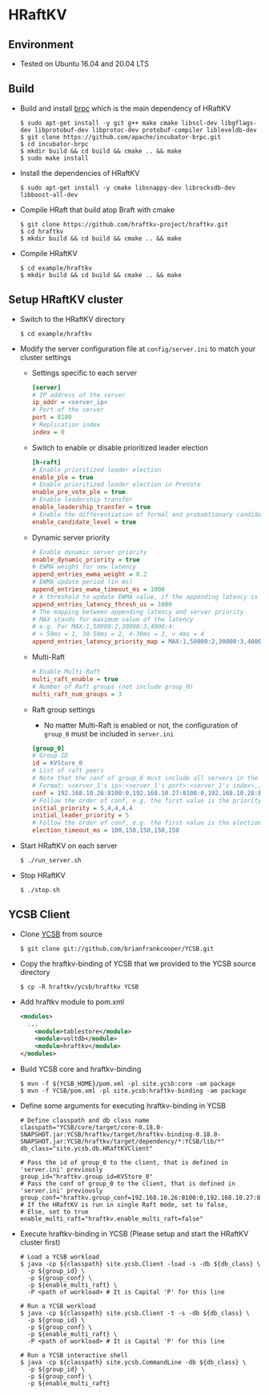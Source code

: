# HRaftKV

## Environment

* Tested on Ubuntu 16.04 and 20.04 LTS

## Build

* Build and install [brpc](https://github.com/brpc/brpc/blob/master/docs/cn/getting_started.md) which is the main dependency of HRaftKV

  ```shell
  $ sudo apt-get install -y git g++ make cmake libssl-dev libgflags-dev libprotobuf-dev libprotoc-dev protobuf-compiler libleveldb-dev
  $ git clone https://github.com/apache/incubator-brpc.git
  $ cd incubator-brpc
  $ mkdir build && cd build && cmake .. && make
  $ sudo make install
  ```

* Install the dependencies of HRaftKV

  ```shell
  $ sudo apt-get install -y cmake libsnappy-dev librocksdb-dev libboost-all-dev
  ```

* Compile HRaft that build atop Braft with cmake

  ```shell
  $ git clone https://github.com/hraftkv-project/hraftkv.git
  $ cd hraftkv
  $ mkdir build && cd build && cmake .. && make
  ```

* Compile HRaftKV

  ```shell
  $ cd example/hraftkv
  $ mkdir build && cd build && cmake .. && make
  ```

## Setup HRaftKV cluster

* Switch to the HRaftKV directory

  ```shell
  $ cd example/hraftkv
  ```

* Modify the server configuration file at `config/server.ini` to match your cluster settings

  * Settings specific to each server

    ```ini
    [server]
    # IP address of the server
    ip_addr = <server_ip>
    # Port of the server
    port = 8100
    # Replication index
    index = 0
    ```

  * Switch to enable or disable prioritized leader election

    ```ini
    [h-raft]
    # Enable prioritized leader election
    enable_ple = true
    # Enable prioritized leader election in PreVote
    enable_pre_vote_ple = true
    # Enable leadership transfer
    enable_leadership_transfer = true
    # Enable the differentiation of formal and probabtionary candidate
    enable_candidate_level = true
    ```

  * Dynamic server priority

    ```ini
    # Enable dynamic server priority
    enable_dynamic_priority = true
    # EWMA weight for new latency
    append_entries_ewma_weight = 0.2
    # EWMA update period (in ms)
    append_entries_ewma_timeout_ms = 1000
    # A threshold to update EWMA value, if the appending latency is lower than the threshold, do not update the EWMA value
    append_entries_latency_thresh_us = 1000
    # The mapping between appending latency and server priority
    # MAX stands for maximum value of the latency
    # e.g. For MAX:1,50000:2,30000:3,4000:4: 
    # > 50ms = 1, 30-50ms = 2, 4-30ms = 3, < 4ms = 4
    append_entries_latency_priority_map = MAX:1,50000:2,30000:3,4000:4
    ```

  * Multi-Raft

    ```ini
    # Enable Multi-Raft
    multi_raft_enable = true
    # Number of Raft groups (not include group_0)
    multi_raft_num_groups = 3
    ```

  * Raft group settings

    * No matter Multi-Raft is enabled or not, the configuration of `group_0` must be included in `server.ini`

    ```ini
    [group_0]
    # Group ID
    id = KVStore_0
    # List of raft peers
    # Note that the conf of group_0 must include all servers in the cluster
    # Format: <server_1's ip>:<server_1's port>:<server_1's index>,...
    conf = 192.168.10.26:8100:0,192.168.10.27:8100:0,192.168.10.28:8100:0
    # Follow the order of conf, e.g. the first value is the priority of server 1 in group_0
    initial_priority = 5,4,4,4,4
    initial_leader_priority = 5
    # Follow the order of conf, e.g. the first value is the election timeout of server 1 in group_0
    election_timeout_ms = 100,150,150,150,150
    ```

* Start HRaftKV on each server

  ```shell
  $ ./run_server.sh
  ```

* Stop HRaftKV

  ```shell
  $ ./stop.sh
  ```

## YCSB Client

* Clone [YCSB](https://github.com/brianfrankcooper/YCSB/) from source

  ```shell
  $ git clone git://github.com/brianfrankcooper/YCSB.git
  ```

* Copy the hraftkv-binding of YCSB that we provided to the YCSB source directory

  ```shell
  $ cp -R hraftkv/ycsb/hraftkv YCSB
  ```

* Add hraftkv module to pom.xml

  ```xml
  <modules>
  	...
      <module>tablestore</module>
      <module>voltdb</module>
      <module>hraftkv</module>
  </modules>
  ```

* Build YCSB core and hraftkv-binding

  ```shell
  $ mvn -f ${YCSB_HOME}/pom.xml -pl site.ycsb:core -am package
  $ mvn -f YCSB/pom.xml -pl site.ycsb:hraftkv-binding -am package
  ```

* Define some arguments for executing hraftkv-binding in YCSB

  ```shell
  # Define classpath and db class name
  classpath="YCSB/core/target/core-0.18.0-SNAPSHOT.jar:YCSB/hraftkv/target/hraftkv-binding-0.18.0-SNAPSHOT.jar:YCSB/hraftkv/target/dependency/*:YCSB/lib/*"
  db_class="site.ycsb.db.HRaftKVClient"
  
  # Pass the id of group_0 to the client, that is defined in 'server.ini' previously
  group_id="hraftkv.group_id=KVStore_0"
  # Pass the conf of group_0 to the client, that is defined in 'server.ini' previously
  group_conf="hraftkv.group_conf=192.168.10.26:8100:0,192.168.10.27:8100:0,192.168.10.28:8100:0"
  # If the HRaftKV is run in single Raft mode, set to false,
  # Else, set to true
  enable_multi_raft="hraftkv.enable_multi_raft=false"
  ```

* Execute hraftkv-binding in YCSB (Please setup and start the HRaftKV cluster first)

  ```shell
  # Load a YCSB workload
  $ java -cp ${classpath} site.ycsb.Client -load -s -db ${db_class} \
  	-p ${group_id} \
  	-p ${group_conf} \
  	-p ${enable_multi_raft} \
  	-P <path of workload> # It is Capital 'P' for this line
  	
  # Run a YCSB workload
  $ java -cp ${classpath} site.ycsb.Client -t -s -db ${db_class} \
  	-p ${group_id} \
  	-p ${group_conf} \
  	-p ${enable_multi_raft} \
  	-P <path of workload> # It is Capital 'P' for this line
  	
  # Run a YCSB interactive shell
  $ java -cp ${classpath} site.ycsb.CommandLine -db ${db_class} \
  	-p ${group_id} \
  	-p ${group_conf} \
  	-p ${enable_multi_raft}
  ```
